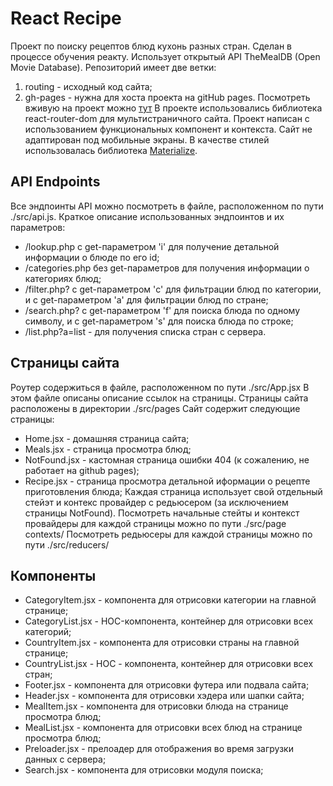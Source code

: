 # React Recipe

Проект по поиску рецептов блюд кухонь разных стран. Сделан в процессе обучения реакту. Использует открытый API TheMealDB (Open Movie Database). Репозиторий имеет две ветки:
1. routing - исходный код сайта;
2. gh-pages - нужна для хоста проекта на gitHub pages. Посмотреть вживую на проект можно [тут](https://c1rfa.github.io/reactRecipe/)
В проекте использовались библиотека react-router-dom для мультистраничного сайта. Проект написан с использованием функциональных компонент и контекста.
Сайт не адаптирован под мобильные экраны. В качестве стилей использовалась библиотека [Materialize](https://materializecss.com/).

## API Endpoints

Все эндпоинты API можно посмотреть в файле, расположенном по пути ./src/api.js.
Краткое описание использованных эндпоинтов и их параметров:
* /lookup.php с get-параметром 'i' для получение детальной информации о блюде по его id;
* /categories.php без get-параметров для получения информации о категориях блюд;
* /filter.php? с get-параметром 'c' для фильтрации блюд по категории, и с get-параметром 'a' для фильтрации блюд по стране;
* /search.php? с get-параметром 'f' для поиска блюда по одному символу, и с get-параметром 's' для поиска блюда по строке;
* /list.php?a=list - для получения списка стран с сервера.

## Страницы сайта

Роутер содержиться в файле, расположенном по пути ./src/App.jsx
В этом файле описаны описание ссылок на страницы.
Страницы сайта расположены в директории ./src/pages
Сайт содержит следующие страницы:
* Home.jsx - домашняя страница сайта;
* Meals.jsx - страница просмотра блюд;
* NotFound.jsx - кастомная страница ошибки 404 (к сожалению, не работает на github pages);
* Recipe.jsx - страница просмотра детальной иформации о рецепте приготовления блюда;
Каждая страница использует свой отдельный стейэт и контекс провайдер с редьюсером (за исключением страницы NotFound). 
Посмотреть начальные стейты и контекст провайдеры для каждой страницы можно по пути ./src/page contexts/
Посмотреть редьюсеры для каждой страницы можно по пути ./src/reducers/

## Компоненты

* CategoryItem.jsx - компонента для отрисовки категории на главной странице;
* CategoryList.jsx - HOC-компонента, контейнер для отрисовки всех категорий;
* CountryItem.jsx - компонента для отрисовки страны на главной странице;
* CountryList.jsx - HOC - компонента, контейнер для отрисовки всех стран;
* Footer.jsx - компонента для отрисовки футера или подвала сайта;
* Header.jsx - компонента для отрисовки хэдера или шапки сайта;
* MealItem.jsx - компонента для отрисовки блюда на странице просмотра блюд;
* MealList.jsx - компонента для отрисовки всех блюд на странице просмотра блюд;
* Preloader.jsx - прелоадер для отображения во время загрузки данных с сервера;
* Search.jsx - компонента для отрисовки модуля поиска;
